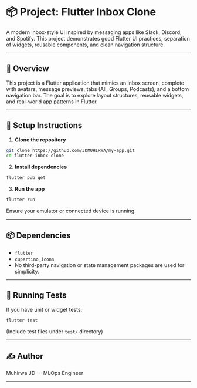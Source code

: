 # 📦 Project: Flutter Inbox Clone

A modern inbox-style UI inspired by messaging apps like Slack, Discord, and Spotify. This project demonstrates good Flutter UI practices, separation of widgets, reusable components, and clean navigation structure.

---

## 📖 Overview

This project is a Flutter application that mimics an inbox screen, complete with avatars, message previews, tabs (All, Groups, Podcasts), and a bottom navigation bar. The goal is to explore layout structures, reusable widgets, and real-world app patterns in Flutter.

---

## 🚀 Setup Instructions

1. **Clone the repository**

```bash
git clone https://github.com/JDMUHIRWA/my-app.git
cd flutter-inbox-clone
```

2. **Install dependencies**

```bash
flutter pub get
```

3. **Run the app**

```bash
flutter run
```

Ensure your emulator or connected device is running.

---

## 📦 Dependencies

* `flutter`
* `cupertino_icons`
* No third-party navigation or state management packages are used for simplicity.

---

## 🧪 Running Tests

If you have unit or widget tests:

```bash
flutter test
```

(Include test files under `test/` directory)

---

## ✍️ Author

Muhirwa JD — MLOps Engineer

---

